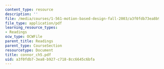 ```yaml
---
content_type: resource
description: ''
file: /media/courses/1-561-motion-based-design-fall-2003/a3f0fdb73ea8b927c7188cc6645c6bfa_connor_ch5.pdf
file_type: application/pdf
learning_resource_types:
- Readings
ocw_type: OCWFile
parent_title: Readings
parent_type: CourseSection
resourcetype: Document
title: connor_ch5.pdf
uid: a3f0fdb7-3ea8-b927-c718-8cc6645c6bfa
---
```

